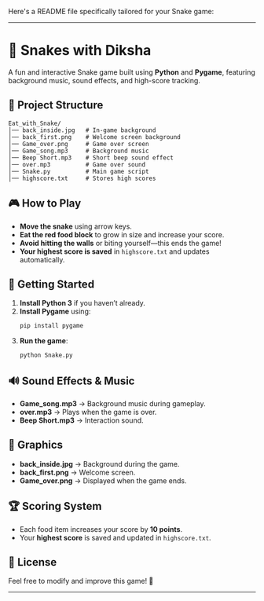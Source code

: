 Here's a README file specifically tailored for your Snake game:

---

# 🐍 Snakes with Diksha  

A fun and interactive Snake game built using **Python** and **Pygame**, featuring background music, sound effects, and high-score tracking.  

## 📂 Project Structure  
```
Eat_with_Snake/  
│── back_inside.jpg   # In-game background  
│── back_first.png    # Welcome screen background  
│── Game_over.png     # Game over screen  
│── Game_song.mp3     # Background music  
│── Beep Short.mp3    # Short beep sound effect  
│── over.mp3          # Game over sound  
│── Snake.py          # Main game script  
│── highscore.txt     # Stores high scores  
```

## 🎮 How to Play  
- **Move the snake** using arrow keys.  
- **Eat the red food block** to grow in size and increase your score.  
- **Avoid hitting the walls** or biting yourself—this ends the game!  
- **Your highest score is saved** in `highscore.txt` and updates automatically.  

## 🚀 Getting Started  
1. **Install Python 3** if you haven’t already.  
2. **Install Pygame** using:  
   ```bash
   pip install pygame
   ```  
3. **Run the game**:  
   ```bash
   python Snake.py
   ```  

## 🔊 Sound Effects & Music  
- **Game_song.mp3** → Background music during gameplay.  
- **over.mp3** → Plays when the game is over.  
- **Beep Short.mp3** → Interaction sound.  

## 🎨 Graphics  
- **back_inside.jpg** → Background during the game.  
- **back_first.png** → Welcome screen.  
- **Game_over.png** → Displayed when the game ends.  

## 🏆 Scoring System  
- Each food item increases your score by **10 points**.  
- Your **highest score** is saved and updated in `highscore.txt`.  

## 📜 License  
Feel free to modify and improve this game! 🚀  

---
